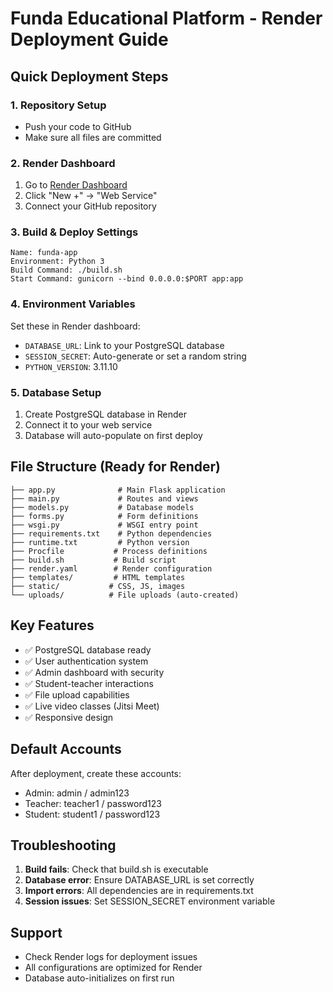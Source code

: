 # Funda Educational Platform - Render Deployment Guide

## Quick Deployment Steps

### 1. Repository Setup
- Push your code to GitHub
- Make sure all files are committed

### 2. Render Dashboard
1. Go to [Render Dashboard](https://dashboard.render.com/)
2. Click "New +" → "Web Service"
3. Connect your GitHub repository

### 3. Build & Deploy Settings
```
Name: funda-app
Environment: Python 3
Build Command: ./build.sh
Start Command: gunicorn --bind 0.0.0.0:$PORT app:app
```

### 4. Environment Variables
Set these in Render dashboard:
- `DATABASE_URL`: Link to your PostgreSQL database
- `SESSION_SECRET`: Auto-generate or set a random string
- `PYTHON_VERSION`: 3.11.10

### 5. Database Setup
1. Create PostgreSQL database in Render
2. Connect it to your web service
3. Database will auto-populate on first deploy

## File Structure (Ready for Render)
```
├── app.py              # Main Flask application
├── main.py             # Routes and views
├── models.py           # Database models
├── forms.py            # Form definitions
├── wsgi.py             # WSGI entry point
├── requirements.txt    # Python dependencies
├── runtime.txt         # Python version
├── Procfile           # Process definitions
├── build.sh           # Build script
├── render.yaml        # Render configuration
├── templates/         # HTML templates
├── static/           # CSS, JS, images
└── uploads/          # File uploads (auto-created)
```

## Key Features
- ✅ PostgreSQL database ready
- ✅ User authentication system
- ✅ Admin dashboard with security
- ✅ Student-teacher interactions
- ✅ File upload capabilities
- ✅ Live video classes (Jitsi Meet)
- ✅ Responsive design

## Default Accounts
After deployment, create these accounts:
- Admin: admin / admin123
- Teacher: teacher1 / password123  
- Student: student1 / password123

## Troubleshooting
1. **Build fails**: Check that build.sh is executable
2. **Database error**: Ensure DATABASE_URL is set correctly
3. **Import errors**: All dependencies are in requirements.txt
4. **Session issues**: Set SESSION_SECRET environment variable

## Support
- Check Render logs for deployment issues
- All configurations are optimized for Render
- Database auto-initializes on first run